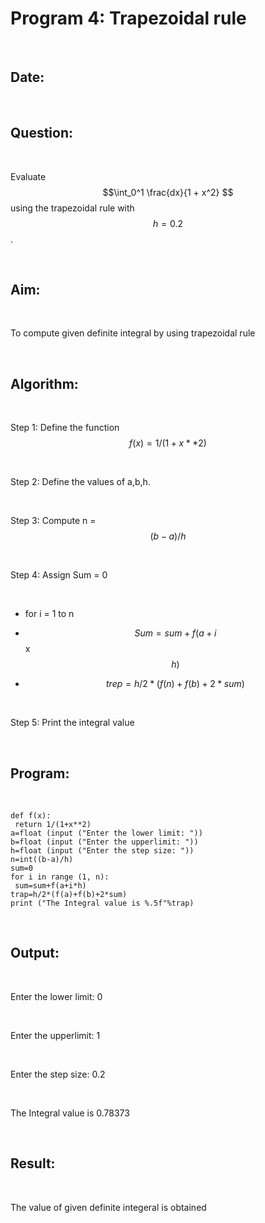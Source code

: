 # Program 4: Trapezoidal rule

<br>

## Date:

<br>

## Question:

<br>

Evaluate $$\int_0^1 \frac{dx}{1 + x^2} $$ using the trapezoidal rule with $$h = 0.2$$.

<br>

## Aim:

<br>

To compute given definite integral by using trapezoidal rule

<br>

## Algorithm:

<br>

Step 1: Define the function $$f(x) = 1 / (1 + x ** 2)$$ 

<br>

Step 2: Define the values of a,b,h.

<br>

Step 3: Compute n = $$(b - a) / h$$

<br>

Step 4: Assign Sum = 0

<br>

- for i = 1 to n
      
- $$Sum = sum + f(a + i$$ x $$h)$$
      
- $$trep = h/2 * ( f(n) + f(b) + 2 * sum)$$

<br>

Step 5: Print the integral value

<br>

## Program:

<br>

```
def f(x):
 return 1/(1+x**2)
a=float (input ("Enter the lower limit: "))
b=float (input ("Enter the upperlimit: "))
h=float (input ("Enter the step size: "))
n=int((b-a)/h)
sum=0
for i in range (1, n):
 sum=sum+f(a+i*h)
trap=h/2*(f(a)+f(b)+2*sum)
print ("The Integral value is %.5f"%trap)
```

<br>

## Output:

<br>

Enter the lower limit: 0

<br>

Enter the upperlimit: 1

<br>

Enter the step size: 0.2

<br>

The Integral value is 0.78373 

<br>

## Result:

<br>

The value of given definite integeral is obtained
